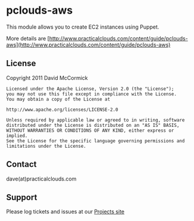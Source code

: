 pclouds-aws
===========

This module allows you to create EC2 instances using Puppet.

More details are [http://www.practicalclouds.com/content/guide/pclouds-aws](http://www.practicalclouds.com/content/guide/pclouds-aws)

License
-------

 Copyright 2011 David McCormick

    Licensed under the Apache License, Version 2.0 (the "License");
    you may not use this file except in compliance with the License.
    You may obtain a copy of the License at

	http://www.apache.org/licenses/LICENSE-2.0

    Unless required by applicable law or agreed to in writing, software
    distributed under the License is distributed on an "AS IS" BASIS,
    WITHOUT WARRANTIES OR CONDITIONS OF ANY KIND, either express or implied.
    See the License for the specific language governing permissions and
    limitations under the License.

Contact
-------

dave(at)practicalclouds.com

Support
-------

Please log tickets and issues at our [Projects site](http://github.com/practicalclouds/pclouds-aws/issues)

